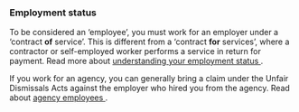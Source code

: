 ###  Employment status

To be considered an ‘employee’, you must work for an employer under a
‘contract **of** service’. This is different from a ‘contract **for**
services’, where a contractor or self-employed worker performs a service in
return for payment. Read more about [ understanding your employment status
](/en/employment/types-of-employment/understanding-your-employment-status/) .

If you work for an agency, you can generally bring a claim under the Unfair
Dismissals Acts against the employer who hired you from the agency. Read about
[ agency employees ](/en/employment/types-of-employment/agency-workers/) .
